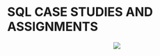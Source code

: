 
# SQL CASE STUDIES AND ASSIGNMENTS
<p align="center">
 <img src="https://img.shields.io/badge/MySQL-00000F?style=for-the-badge&logo=mysql&logoColor=white">
 </p>

